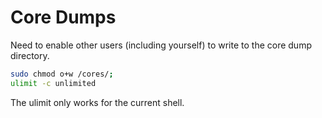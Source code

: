 # Core Dumps

Need to enable other users (including yourself) to write to the core dump directory.

```sh
sudo chmod o+w /cores/;
ulimit -c unlimited
```

The ulimit only works for the current shell.

